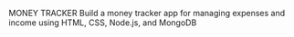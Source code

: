 MONEY TRACKER 
Build a money tracker app for
managing expenses and income using
HTML, CSS, Node.js, and MongoDB
